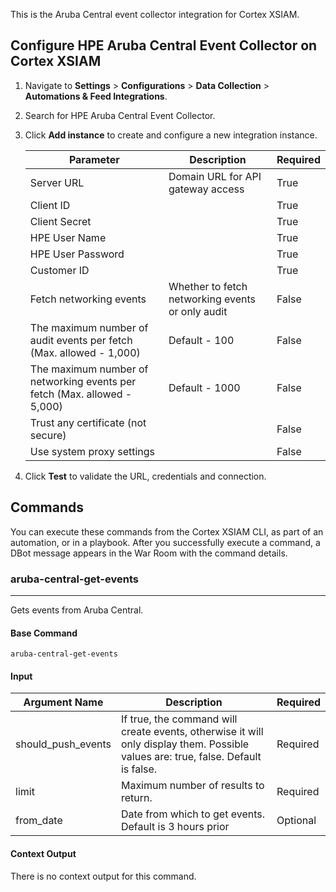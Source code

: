This is the Aruba Central event collector integration for Cortex XSIAM.

## Configure HPE Aruba Central Event Collector on Cortex XSIAM

1. Navigate to **Settings** > **Configurations** > **Data Collection** > **Automations & Feed Integrations**.
2. Search for HPE Aruba Central Event Collector.
3. Click **Add instance** to create and configure a new integration instance.

    | **Parameter** | **Description** | **Required** |
    | --- | --- | --- |
    | Server URL | Domain URL for API gateway access | True |
    | Client ID || True |
    | Client Secret || True |
    | HPE User Name || True |
    | HPE User Password || True |
    | Customer ID || True |
    | Fetch networking events | Whether to fetch networking events or only audit | False |
    | The maximum number of audit events per fetch (Max. allowed - 1,000) | Default - 100 | False |
    | The maximum number of networking events per fetch (Max. allowed - 5,000) | Default - 1000 | False |
    | Trust any certificate (not secure) || False |
    | Use system proxy settings || False |

4. Click **Test** to validate the URL, credentials and connection.

## Commands

You can execute these commands from the Cortex XSIAM CLI, as part of an automation, or in a playbook.
After you successfully execute a command, a DBot message appears in the War Room with the command details.

### aruba-central-get-events

***
Gets events from Aruba Central.

#### Base Command

`aruba-central-get-events`

#### Input

| **Argument Name** | **Description** | **Required** |
| --- | --- | --- |
| should_push_events | If true, the command will create events, otherwise it will only display them. Possible values are: true, false. Default is false. | Required | 
| limit | Maximum number of results to return. | Required | 
| from_date | Date from which to get events. Default is 3 hours prior | Optional | 

#### Context Output

There is no context output for this command.
